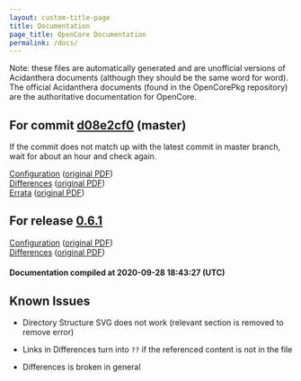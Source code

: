 ```yaml
---
layout: custom-title-page
title: Documentation
page_title: OpenCore Documentation
permalink: /docs/
---
```

Note: these files are automatically generated and are unofficial versions of Acidanthera documents (although they should be the same word for word). The official Acidanthera documents (found in the OpenCorePkg repository) are the authoritative documentation for OpenCore.

## For commit [d08e2cf0](https://github.com/acidanthera/OpenCorePkg/tree/d08e2cf0b1cf3dbc8edfa6fd5b266eaf5aea5689) (master)

If the commit does not match up with the latest commit in master branch, wait for about an hour and check again.

[Configuration](latest/Configuration.html) ([original PDF](https://github.com/acidanthera/OpenCorePkg/blob/d08e2cf0b1cf3dbc8edfa6fd5b266eaf5aea5689/Docs/Configuration.pdf))
<br>
[Differences](latest/Differences.html) ([original PDF](https://github.com/acidanthera/OpenCorePkg/blob/d08e2cf0b1cf3dbc8edfa6fd5b266eaf5aea5689/Docs/Differences/Differences.pdf))
<br>
[Errata](latest/Errata.html) ([original PDF](https://github.com/acidanthera/OpenCorePkg/blob/d08e2cf0b1cf3dbc8edfa6fd5b266eaf5aea5689/Docs/Errata/Errata.pdf))

## For release [0.6.1](https://github.com/acidanthera/OpenCorePkg/tree/0.6.1)

[Configuration](release/Configuration.html) ([original PDF](https://github.com/acidanthera/OpenCorePkg/blob/0.6.1/Docs/Configuration.pdf))
<br>
[Differences](release/Differences.html) ([original PDF](https://github.com/acidanthera/OpenCorePkg/blob/0.6.1/Docs/Differences/Differences.pdf))

#### Documentation compiled at 2020-09-28 18:43:27 (UTC)

## Known Issues

* Directory Structure SVG does not work (relevant section is removed to remove error)

* Links in Differences turn into `??` if the referenced content is not in the file

* Differences is broken in general
